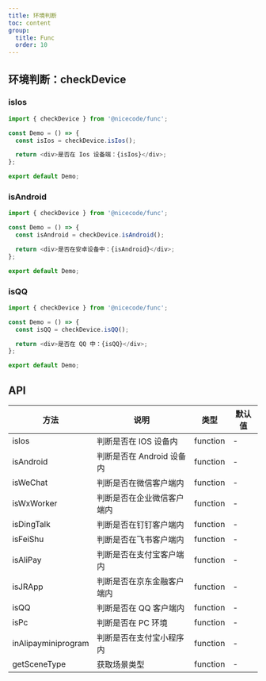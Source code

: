 ```yaml
---
title: 环境判断
toc: content
group:
  title: Func
  order: 10
---
```


## 环境判断：checkDevice

### isIos

```js
import { checkDevice } from '@nicecode/func';

const Demo = () => {
  const isIos = checkDevice.isIos();

  return <div>是否在 Ios 设备端：{isIos}</div>;
};

export default Demo;
```

### isAndroid

```js
import { checkDevice } from '@nicecode/func';

const Demo = () => {
  const isAndroid = checkDevice.isAndroid();

  return <div>是否在安卓设备中：{isAndroid}</div>;
};

export default Demo;
```

### isQQ

```js
import { checkDevice } from '@nicecode/func';

const Demo = () => {
  const isQQ = checkDevice.isQQ();

  return <div>是否在 QQ 中：{isQQ}</div>;
};

export default Demo;
```

## API

| 方法                | 说明                       | 类型     | 默认值 |
| ------------------- | -------------------------- | -------- | ------ |
| isIos               | 判断是否在 IOS 设备内      | function | -      |
| isAndroid           | 判断是否在 Android 设备内  | function | -      |
| isWeChat            | 判断是否在微信客户端内     | function | -      |
| isWxWorker          | 判断是否在企业微信客户端内 | function | -      |
| isDingTalk          | 判断是否在钉钉客户端内     | function | -      |
| isFeiShu            | 判断是否在飞书客户端内     | function | -      |
| isAliPay            | 判断是否在支付宝客户端内   | function | -      |
| isJRApp             | 判断是否在京东金融客户端内 | function | -      |
| isQQ                | 判断是否在 QQ 客户端内     | function | -      |
| isPc                | 判断是否在 PC 环境         | function | -      |
| inAlipayminiprogram | 判断是否在支付宝小程序内   | function | -      |
| getSceneType        | 获取场景类型               | function | -      |
